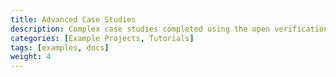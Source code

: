 ```yaml
---
title: Advanced Case Studies
description: Complex case studies completed using the open verification platform.
categories: [Example Projects, Tutorials]
tags: [examples, docs]
weight: 4
---
```


